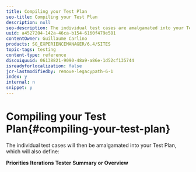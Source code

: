 ```yaml
---
title: Compiling your Test Plan
seo-title: Compiling your Test Plan
description: null
seo-description: The individual test cases are amalgamated into your Test Plan
uuid: a4527204-142a-46ca-b154-6160f479e581
contentOwner: Guillaume Carlino
products: SG_EXPERIENCEMANAGER/6.4/SITES
topic-tags: testing
content-type: reference
discoiquuid: 06138821-9090-48a9-a86e-1d52cf135744
isreadyforlocalization: false
jcr-lastmodifiedby: remove-legacypath-6-1
index: y
internal: n
snippet: y
---
```


# Compiling your Test Plan{#compiling-your-test-plan}

The individual test cases will then be amalgamated into your Test Plan, which will also define:

**Priorities**
**Iterations** **Tester** **Summary or Overview** 

